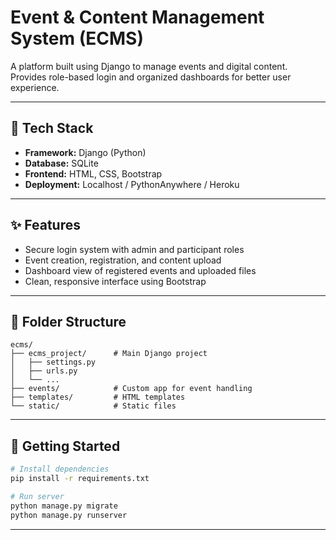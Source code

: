 # Event & Content Management System (ECMS)

A platform built using Django to manage events and digital content. Provides role-based login and organized dashboards for better user experience.

---

## 🔧 Tech Stack

- **Framework:** Django (Python)
- **Database:** SQLite
- **Frontend:** HTML, CSS, Bootstrap
- **Deployment:** Localhost / PythonAnywhere / Heroku

---

## ✨ Features

- Secure login system with admin and participant roles
- Event creation, registration, and content upload
- Dashboard view of registered events and uploaded files
- Clean, responsive interface using Bootstrap

---

## 📂 Folder Structure

```
ecms/
├── ecms_project/      # Main Django project
│   ├── settings.py
│   ├── urls.py
│   └── ...
├── events/            # Custom app for event handling
├── templates/         # HTML templates
└── static/            # Static files
```

---

## 🚀 Getting Started

```bash
# Install dependencies
pip install -r requirements.txt

# Run server
python manage.py migrate
python manage.py runserver
```

---
